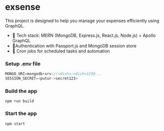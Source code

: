 # exsense

This project is designed to help you manage your expenses efficiently using GraphQL.

- 🌟 Tech stack: MERN (MongoDB, Express.js, React.js, Node.js) + Apollo GraphQL
- 🚀Authentication with Passport.js and MongoDB session store
- 👾 Cron jobs for scheduled tasks and automation
### Setup .env file

```js
MONGO_URI=mongodb+srv://<dish>:<dish>123@...
SESSION_SECRET=<putur->secret123>
```

### Build the app

```shell
npm run build
```

### Start the app

```shell
npm start
```